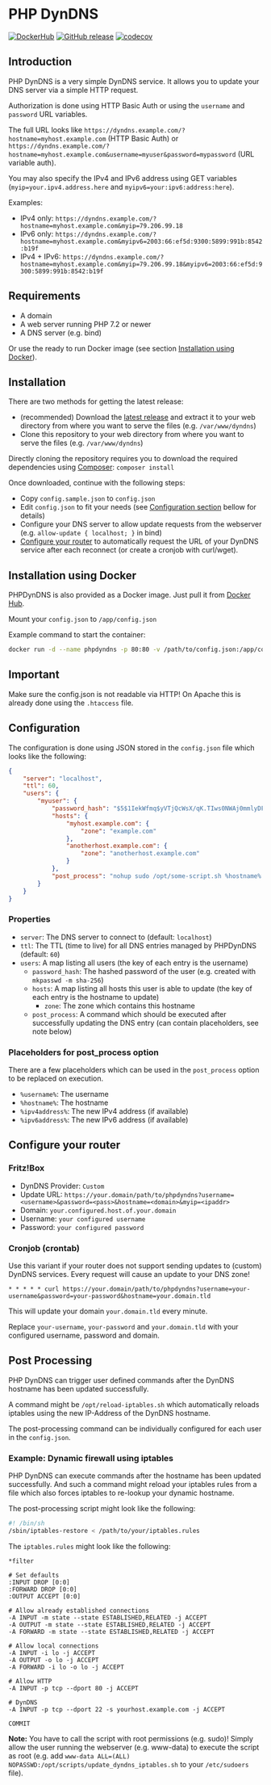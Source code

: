 # PHP DynDNS

[![DockerHub](https://img.shields.io/badge/download-DockerHub-blue?logo=docker)](https://hub.docker.com/r/programie/phpdyndns)
[![GitHub release](https://img.shields.io/github/v/release/Programie/PHPDynDNS)](https://github.com/Programie/PHPDynDNS/releases/latest)
[![codecov](https://codecov.io/gh/Programie/PHPDynDNS/graph/badge.svg?token=IY8OQOYD29)](https://codecov.io/gh/Programie/PHPDynDNS)

## Introduction

PHP DynDNS is a very simple DynDNS service. It allows you to update your DNS server via a simple HTTP request.

Authorization is done using HTTP Basic Auth or using the `username` and `password` URL variables.

The full URL looks like `https://dyndns.example.com/?hostname=myhost.example.com` (HTTP Basic Auth) or `https://dyndns.example.com/?hostname=myhost.example.com&username=myuser&password=mypassword` (URL variable auth).

You may also specify the IPv4 and IPv6 address using GET variables (`myip=your.ipv4.address.here` and `myipv6=your:ipv6:address:here`).

Examples:

* IPv4 only: `https://dyndns.example.com/?hostname=myhost.example.com&myip=79.206.99.18`
* IPv6 only: `https://dyndns.example.com/?hostname=myhost.example.com&myipv6=2003:66:ef5d:9300:5899:991b:8542:b19f`
* IPv4 + IPv6: `https://dyndns.example.com/?hostname=myhost.example.com&myip=79.206.99.18&myipv6=2003:66:ef5d:9300:5899:991b:8542:b19f`

## Requirements

   * A domain
   * A web server running PHP 7.2 or newer
   * A DNS server (e.g. bind)

Or use the ready to run Docker image (see section [Installation using Docker](#installation-using-docker)).

## Installation

There are two methods for getting the latest release:

* (recommended) Download the [latest release](https://github.com/Programie/PHPDynDNS/releases/latest) and extract it to your web directory from where you want to serve the files (e.g. `/var/www/dyndns`)
* Clone this repository to your web directory from where you want to serve the files (e.g. `/var/www/dyndns`)

Directly cloning the repository requires you to download the required dependencies using [Composer](https://getcomposer.org): `composer install`

Once downloaded, continue with the following steps:

* Copy `config.sample.json` to `config.json`
* Edit `config.json` to fit your needs (see [Configuration section](#configuration) bellow for details)
* Configure your DNS server to allow update requests from the webserver (e.g. `allow-update { localhost; }` in bind)
* [Configure your router](#configure-your-router) to automatically request the URL of your DynDNS service after each reconnect (or create a cronjob with curl/wget).

## Installation using Docker

PHPDynDNS is also provided as a Docker image. Just pull it from [Docker Hub](https://hub.docker.com/r/programie/phpdyndns).

Mount your `config.json` to `/app/config.json`

Example command to start the container:

```bash
docker run -d --name phpdyndns -p 80:80 -v /path/to/config.json:/app/config.json:ro programie/phpdyndns
```

## Important

Make sure the config.json is not readable via HTTP! On Apache this is already done using the `.htaccess` file.

## Configuration

The configuration is done using JSON stored in the `config.json` file which looks like the following:

```json
{
    "server": "localhost",
    "ttl": 60,
    "users": {
        "myuser": {
            "password_hash": "$5$1IekWfmq$yVTjQcWsX/qK.TIws0NWAj0mmlyDFsSMw6nSFYHcyH8",
            "hosts": {
                "myhost.example.com": {
                    "zone": "example.com"
                },
                "anotherhost.example.com": {
                    "zone": "anotherhost.example.com"
                }
            },
            "post_process": "nohup sudo /opt/some-script.sh %hostname% %ipv4address%"
        }
    }
}
```

### Properties

* `server`: The DNS server to connect to (default: `localhost`)
* `ttl`: The TTL (time to live) for all DNS entries managed by PHPDynDNS (default: `60`)
* `users`: A map listing all users (the key of each entry is the username)
   * `password_hash`: The hashed password of the user (e.g. created with `mkpasswd -m sha-256`)
   * `hosts`: A map listing all hosts this user is able to update (the key of each entry is the hostname to update)
      * `zone`: The zone which contains this hostname
   * `post_process`: A command which should be executed after successfully updating the DNS entry (can contain placeholders, see note below)

### Placeholders for post_process option

There are a few placeholders which can be used in the `post_process` option to be replaced on execution.

* `%username%`: The username
* `%hostname%`: The hostname
* `%ipv4address%`: The new IPv4 address (if available)
* `%ipv6address%`: The new IPv6 address (if available)

## Configure your router

### Fritz!Box

* DynDNS Provider: `Custom`
* Update URL: `https://your.domain/path/to/phpdyndns?username=<username>&password=<pass>&hostname=<domain>&myip=<ipaddr>`
* Domain: `your.configured.host.of.your.domain`
* Username: `your configured username`
* Password: `your configured password`

### Cronjob (crontab)

Use this variant if your router does not support sending updates to (custom) DynDNS services. Every request will cause an update to your DNS zone!

```
* * * * * curl https://your.domain/path/to/phpdyndns?username=your-username&password=your-password&hostname=your.domain.tld
```

This will update your domain `your.domain.tld` every minute.

Replace `your-username`, `your-password` and `your.domain.tld` with your configured username, password and domain.

## Post Processing

PHP DynDNS can trigger user defined commands after the DynDNS hostname has been updated successfully.

A command might be `/opt/reload-iptables.sh` which automatically reloads iptables using the new IP-Address of the DynDNS hostname.

The post-processing command can be individually configured for each user in the `config.json`.

### Example: Dynamic firewall using iptables

PHP DynDNS can execute commands after the hostname has been updated successfully. And such a command might reload your iptables rules from a file which also forces iptables to re-lookup your dynamic hostname.

The post-processing script might look like the following:

```sh
#! /bin/sh
/sbin/iptables-restore < /path/to/your/iptables.rules
```

The `iptables.rules` might look like the following:

```
*filter

# Set defaults
:INPUT DROP [0:0]
:FORWARD DROP [0:0]
:OUTPUT ACCEPT [0:0]

# Allow already established connections
-A INPUT -m state --state ESTABLISHED,RELATED -j ACCEPT
-A OUTPUT -m state --state ESTABLISHED,RELATED -j ACCEPT
-A FORWARD -m state --state ESTABLISHED,RELATED -j ACCEPT

# Allow local connections
-A INPUT -i lo -j ACCEPT
-A OUTPUT -o lo -j ACCEPT
-A FORWARD -i lo -o lo -j ACCEPT

# Allow HTTP
-A INPUT -p tcp --dport 80 -j ACCEPT

# DynDNS
-A INPUT -p tcp --dport 22 -s yourhost.example.com -j ACCEPT

COMMIT
```

**Note:** You have to call the script with root permissions (e.g. sudo)! Simply allow the user running the webserver (e.g. www-data) to execute the script as root (e.g. add `www-data ALL=(ALL) NOPASSWD:/opt/scripts/update_dyndns_iptables.sh` to your `/etc/sudoers` file).